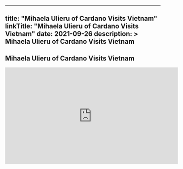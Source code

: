 
---
title: "Mihaela Ulieru of Cardano Visits Vietnam"
linkTitle: "Mihaela Ulieru of Cardano Visits Vietnam"
date: 2021-09-26
description: >
  Mihaela Ulieru of Cardano Visits Vietnam
---

## Mihaela Ulieru of Cardano Visits Vietnam

<iframe width="560" height="315" src="https://www.youtube.com/embed/ENYhrpS7_Tk" title="YouTube video player" frameborder="0" allow="accelerometer; autoplay; clipboard-write; encrypted-media; gyroscope; picture-in-picture" allowfullscreen></iframe>




